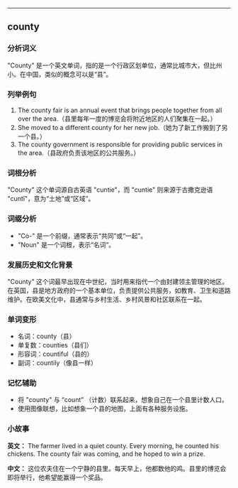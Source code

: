 
---------------
## county
### 分析词义
"County" 是一个英文单词，指的是一个行政区划单位，通常比城市大，但比州小。在中国，类似的概念可以是“县”。

### 列举例句
1. The county fair is an annual event that brings people together from all over the area.（县里每年一度的博览会将附近地区的人们聚集在一起。）
2. She moved to a different county for her new job.（她为了新工作搬到了另一个县。）
3. The county government is responsible for providing public services in the area.（县政府负责该地区的公共服务。）

### 词根分析
"County" 这个单词源自古英语 "cuntie"，而 "cuntie" 则来源于古撒克逊语 "cuntī"，意为“土地”或“区域”。

### 词缀分析
- "Co-" 是一个前缀，通常表示“共同”或“一起”。
- "Noun" 是一个词根，表示“名词”。

### 发展历史和文化背景
"County" 这个词最早出现在中世纪，当时用来指代一个由封建领主管理的地区。在英国，县是地方政府的一个基本单位，负责提供公共服务，如教育、卫生和道路维护。在欧美文化中，县通常与乡村生活、乡村风景和社区联系在一起。

### 单词变形
- 名词：county（县）
- 单复数：counties（县们）
- 形容词：countiful（县的）
- 副词：countily（像县一样）

### 记忆辅助
- 将 "county" 与 “count” （计数）联系起来，想象自己在一个县里计数人口。
- 使用图像联想，比如想象一个县的地图，上面有各种服务设施。

### 小故事
**英文：**
The farmer lived in a quiet county. Every morning, he counted his chickens. The county fair was coming, and he hoped to win a prize.

**中文：**
这位农夫住在一个宁静的县里。每天早上，他都数他的鸡。县里的博览会即将举行，他希望能赢得一个奖品。

